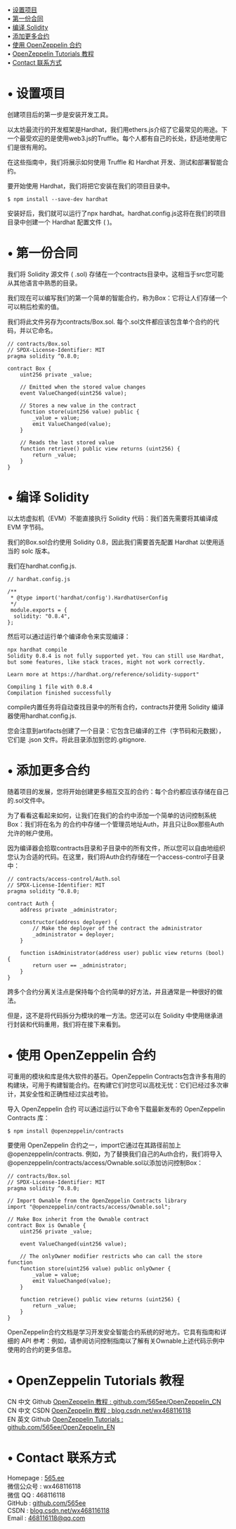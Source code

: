 • [设置项目](#index1)  
• [第一份合同](#index2)  
• [编译 Solidity](#index3)  
• [添加更多合约](#index4)  
• [使用 OpenZeppelin 合约](#index5)  
• [OpenZeppelin Tutorials 教程](#index98)   
• [Contact 联系方式](#index99) 

# <span id='index1'>• 设置项目</span>  
创建项目后的第一步是安装开发工具。

以太坊最流行的开发框架是Hardhat，我们用ethers.js介绍了它最常见的用途。下一个最受欢迎的是使用web3.js的Truffle。每个人都有自己的长处，舒适地使用它们是很有用的。

在这些指南中，我们将展示如何使用 Truffle 和 Hardhat 开发、测试和部署智能合约。

要开始使用 Hardhat，我们将把它安装在我们的项目目录中。
```
$ npm install --save-dev hardhat
```
安装好后，我们就可以运行了npx hardhat。hardhat.config.js这将在我们的项目目录中创建一个 Hardhat 配置文件 ( )。

# <span id='index2'>• 第一份合同</span>  
我们将 Solidity 源文件 ( .sol) 存储在一个contracts目录中。这相当于src您可能从其他语言中熟悉的目录。

我们现在可以编写我们的第一个简单的智能合约，称为Box：它将让人们存储一个可以稍后检索的值。

我们将此文件另存为contracts/Box.sol. 每个.sol文件都应该包含单个合约的代码，并以它命名。

```
// contracts/Box.sol
// SPDX-License-Identifier: MIT
pragma solidity ^0.8.0;

contract Box {
    uint256 private _value;

    // Emitted when the stored value changes
    event ValueChanged(uint256 value);

    // Stores a new value in the contract
    function store(uint256 value) public {
        _value = value;
        emit ValueChanged(value);
    }

    // Reads the last stored value
    function retrieve() public view returns (uint256) {
        return _value;
    }
}
```

# <span id='index3'>• 编译 Solidity</span>  
以太坊虚拟机（EVM）不能直接执行 Solidity 代码：我们首先需要将其编译成 EVM 字节码。

我们的Box.sol合约使用 Solidity 0.8，因此我们需要首先配置 Hardhat 以使用适当的 solc 版本。

我们在hardhat.config.js.

```
// hardhat.config.js

/**
 * @type import('hardhat/config').HardhatUserConfig
 */
 module.exports = {
  solidity: "0.8.4",
};
```

然后可以通过运行单个编译命令来实现编译：
```
npx hardhat compile
Solidity 0.8.4 is not fully supported yet. You can still use Hardhat, but some features, like stack traces, might not work correctly.

Learn more at https://hardhat.org/reference/solidity-support"

Compiling 1 file with 0.8.4
Compilation finished successfully
```

compile内置任务将自动查找目录中的所有合约，contracts并使用 Solidity 编译器使用hardhat.config.js.

您会注意到artifacts创建了一个目录：它包含已编译的工件（字节码和元数据），它们是 .json 文件。将此目录添加到您的.gitignore.

# <span id='index4'>• 添加更多合约</span>  
随着项目的发展，您将开始创建更多相互交互的合约：每个合约都应该存储在自己的.sol文件中。

为了看看这看起来如何，让我们在我们的合约中添加一个简单的访问控制系统Box：我们将在名为 的合约中存储一个管理员地址Auth，并且只让Box那些Auth允许的帐户使用。

因为编译器会拾取contracts目录和子目录中的所有文件，所以您可以自由地组织您认为合适的代码。在这里，我们将Auth合约存储在一个access-control子目录中：

```
// contracts/access-control/Auth.sol
// SPDX-License-Identifier: MIT
pragma solidity ^0.8.0;

contract Auth {
    address private _administrator;

    constructor(address deployer) {
        // Make the deployer of the contract the administrator
        _administrator = deployer;
    }

    function isAdministrator(address user) public view returns (bool) {
        return user == _administrator;
    }
}
```

跨多个合约分离关注点是保持每个合约简单的好方法，并且通常是一种很好的做法。

但是，这不是将代码拆分为模块的唯一方法。您还可以在 Solidity 中使用继承进行封装和代码重用，我们将在接下来看到。

# <span id='index5'>• 使用 OpenZeppelin 合约</span>  
可重用的模块和库是伟大软件的基石。OpenZeppelin Contracts包含许多有用的构建块，可用于构建智能合约。在构建它们时您可以高枕无忧：它们已经过多次审计，其安全性和正确性经过实战考验。

导入 OpenZeppelin 合约
可以通过运行以下命令下载最新发布的 OpenZeppelin Contracts 库：
```
$ npm install @openzeppelin/contracts
```

要使用 OpenZeppelin 合约之一，import它通过在其路径前加上@openzeppelin/contracts. 例如，为了替换我们自己的Auth合约，我们将导入@openzeppelin/contracts/access/Ownable.sol以添加访问控制Box：
```
// contracts/Box.sol
// SPDX-License-Identifier: MIT
pragma solidity ^0.8.0;

// Import Ownable from the OpenZeppelin Contracts library
import "@openzeppelin/contracts/access/Ownable.sol";

// Make Box inherit from the Ownable contract
contract Box is Ownable {
    uint256 private _value;

    event ValueChanged(uint256 value);

    // The onlyOwner modifier restricts who can call the store function
    function store(uint256 value) public onlyOwner {
        _value = value;
        emit ValueChanged(value);
    }

    function retrieve() public view returns (uint256) {
        return _value;
    }
}
```

OpenZeppelin合约文档是学习开发安全智能合约系统的好地方。它具有指南和详细的 API 参考：例如，请参阅访问控制指南以了解有关Ownable上述代码示例中使用的合约的更多信息。

# <span id='index98'>• OpenZeppelin Tutorials 教程</span>  
CN 中文 Github  [OpenZeppelin 教程 : github.com/565ee/OpenZeppelin_CN](https://github.com/565ee/OpenZeppelin_CN)  
CN 中文 CSDN    [OpenZeppelin 教程 : blog.csdn.net/wx468116118](https://blog.csdn.net/wx468116118/category_11997496.html)  
EN 英文 Github  [OpenZeppelin Tutorials : github.com/565ee/OpenZeppelin_EN](https://github.com/565ee/OpenZeppelin_EN)  

# <span id='index99'>• Contact 联系方式</span>  
Homepage : [565.ee](https://565.ee)  
微信公众号 : wx468116118  
微信 QQ   : 468116118  
GitHub   : [github.com/565ee](https://github.com/565ee)   
CSDN     : [blog.csdn.net/wx468116118](https://blog.csdn.net/wx468116118)  
Email    : 468116118@qq.com
